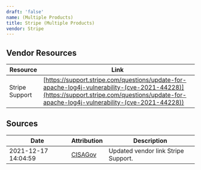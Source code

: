```yaml
---
draft: 'false'
name: (Multiple Products)
title: Stripe (Multiple Products)
vendor: Stripe
---
```


## Vendor Resources
| Resource | Link |
| --- | --- |
| Stripe Support | [https://support.stripe.com/questions/update-for-apache-log4j-vulnerability-(cve-2021-44228)](https://support.stripe.com/questions/update-for-apache-log4j-vulnerability-(cve-2021-44228)) |



## Sources
| Date | Attribution | Description |
| --- | --- | --- |
| 2021-12-17 14:04:59 | [CISAGov](https://raw.githubusercontent.com/cisagov/log4j-affected-db/develop/README.md) | Updated vendor link Stripe Support.  |
